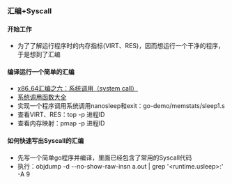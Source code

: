 ### 汇编+Syscall

#### 开始工作
* 为了了解运行程序时的内存指标(VIRT、RES)，因而想运行一个干净的程序，于是想到了汇编

#### 编译运行一个简单的汇编
* [x86_64汇编之六：系统调用（system call）](https://blog.csdn.net/qq_29328443/article/details/107250889)
* [系统调用函数大全](https://filippo.io/linux-syscall-table/)
* 实现一个程序调用系统调用nanosleep和exit：go-demo/memstats/sleep1.s
* 查看VIRT、RES：top -p 进程ID
* 查看内存映射：pmap -p 进程ID

#### 如何快速写出Syscall的汇编
* 先写一个简单go程序并编译，里面已经包含了常用的Syscall代码
* 执行：objdump -d --no-show-raw-insn a.out | grep '<runtime.usleep>:' -A 9